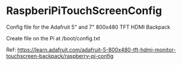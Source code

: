 # RaspberiPiTouchScreenConfig
Config file for the Adafruit 5" and 7" 800x480 TFT HDMI Backpack

Create file on the Pi at /boot/config.txt

Ref:
https://learn.adafruit.com/adafruit-5-800x480-tft-hdmi-monitor-touchscreen-backpack/raspberry-pi-config
